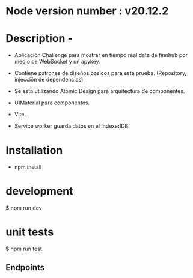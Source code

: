 # Node version number : v20.12.2

# Description -

- Aplicación Challenge para mostrar en tiempo real data de finnhub por medio de WebSocket y un apykey.
- Contiene patrones de diseños basicos para esta prueba. (Repository, injección de dependencias)
- Se esta utilizando Atomic Design para arquitectura de componentes.
- UIMaterial para componentes.
- Vite.

- Service worker guarda datos en el IndexedDB

#

# Installation

- npm install

# development

$ npm run dev

# unit tests

$ npm run test

## Endpoints
